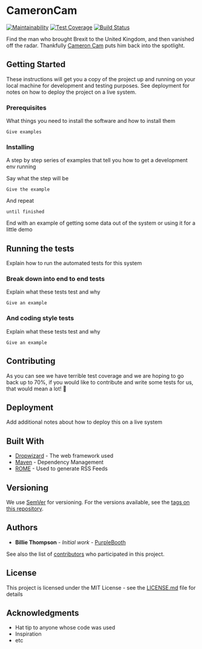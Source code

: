 # CameronCam
[![Maintainability](https://api.codeclimate.com/v1/badges/a59f4b70127b2da79294/maintainability)](https://codeclimate.com/github/Kharouk/CameronCam/maintainability)
[![Test Coverage](https://api.codeclimate.com/v1/badges/a59f4b70127b2da79294/test_coverage)](https://codeclimate.com/github/Kharouk/CameronCam/test_coverage)
[![Build Status](https://travis-ci.org/Kharouk/CameronCam.svg?branch=master)](https://travis-ci.org/Kharouk/CameronCam)

Find the man who brought Brexit to the United Kingdom, and then vanished off the radar. Thankfully [Cameron Cam](https://cameron-cam.surge.sh) puts him back into the spotlight.

## Getting Started

These instructions will get you a copy of the project up and running on your local machine for development and testing purposes. See deployment for notes on how to deploy the project on a live system.

### Prerequisites

What things you need to install the software and how to install them

```
Give examples
```

### Installing

A step by step series of examples that tell you how to get a development env running

Say what the step will be

```
Give the example
```

And repeat

```
until finished
```

End with an example of getting some data out of the system or using it for a little demo

## Running the tests

Explain how to run the automated tests for this system

### Break down into end to end tests

Explain what these tests test and why

```
Give an example
```

### And coding style tests

Explain what these tests test and why

```
Give an example
```

## Contributing

As you can see we have terrible test coverage and we are hoping to go back up to 70%, if you would like to contribute and write some tests for us, that would mean a lot! 🤗

## Deployment

Add additional notes about how to deploy this on a live system

## Built With

* [Dropwizard](http://www.dropwizard.io/1.0.2/docs/) - The web framework used
* [Maven](https://maven.apache.org/) - Dependency Management
* [ROME](https://rometools.github.io/rome/) - Used to generate RSS Feeds

## Versioning

We use [SemVer](http://semver.org/) for versioning. For the versions available, see the [tags on this repository](https://github.com/your/project/tags). 

## Authors

* **Billie Thompson** - *Initial work* - [PurpleBooth](https://github.com/PurpleBooth)

See also the list of [contributors](https://github.com/your/project/contributors) who participated in this project.

## License

This project is licensed under the MIT License - see the [LICENSE.md](LICENSE.md) file for details

## Acknowledgments

* Hat tip to anyone whose code was used
* Inspiration
* etc
